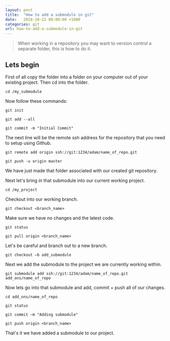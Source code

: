 ```yaml
---
layout: post
title:  "How to add a submodule in git"
date:   2018-10-22 08:00:00 +1000
categories: git
url: how-to-add-a-submodule-in-git
---
```


<blockquote class="blockquote">
    When working in a repository you may want to version control a separate folder, this is how to do it.
</blockquote>

## Lets begin

First of all copy the folder into a folder on your computer out of your existing project. Then cd into the folder.

```
cd /my_submodule
```

Now follow these commands:

```
git init
```

```
git add --all
```

```
git commit -m "Initial Commit"
```

The next line will be the remote ssh address for the repository that you need to setup using Github.

```
git remote add origin ssh://git:1234/adam/name_of_repo.git
```

```
git push -u origin master
```

We have just made that folder associated with our created git repository.

Next let's bring in that submodule into our current working project.

```
cd /my_project
```

Checkout into our working branch.

```
git checkout <branch_name>
```

Make sure we have no changes and the latest code.

```
git status
```

```
git pull origin <branch_name>
```

Let's be careful and branch out to a new branch.

```
git checkout –b add_submodule
```

Next we add the submodule to the project we are currently working within.

```
git submodule add ssh://git:1234/adam/name_of_repo.git add_ons/name_of_repo
```

Now lets go into that submodule and add, commit + push all of our changes.

```
cd add_ons/name_of_repo
```

```
git status
```

```
git commit –m "Adding submodule"
```

```
git push origin <branch_name>
```

That's it we have added a submodule to our project.
